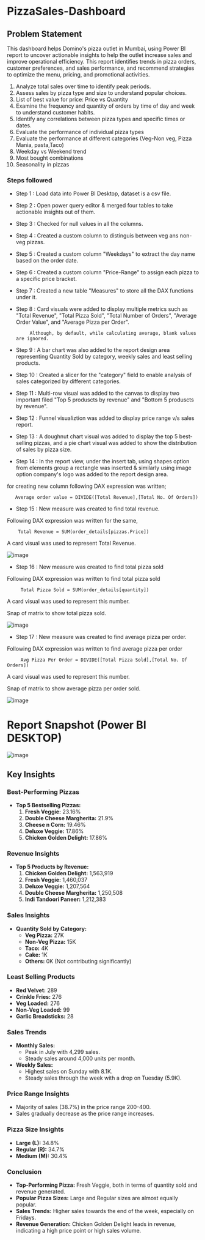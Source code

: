 # PizzaSales-Dashboard

## Problem Statement

This dashboard helps Domino's pizza outlet in Mumbai, using Power BI report to uncover actionable insights to help the outlet increase sales and improve operational efficiency. This report identifies trends in pizza orders, customer preferences, and sales performance, and recommend strategies to optimize the menu, pricing, and promotional activities.

1) Analyze total sales over time to identify peak periods.
2) Assess sales by pizza type and size to understand popular choices.
3) List of best value for price: Price vs Quantity
4) Examine the frequency and quantity of orders by time of day and week to understand customer habits.
5) Identify any correlations between pizza types and specific times or dates.
6) Evaluate the performance of individual pizza types
7) Evaluate the performance at different categories (Veg-Non veg, Pizza Mania, pasta,Taco)
8) Weekday vs Weekend trend
9) Most bought combinations
10) Seasonality in pizzas

### Steps followed 

- Step 1 : Load data into Power BI Desktop, dataset is a csv file.
- Step 2 : Open power query editor & merged four tables to take actionable insights out of them.
- Step 3 : Checked for null values in all the columns.
- Step 4 : Created a custom column to distinguis between veg ans non-veg pizzas.
- Step 5 : Created a custom column "Weekdays" to extract the day name based on the order date.
- Step 6 : Created a custom column "Price-Range" to assign each pizza to a specific price bracket.
- Step 7 : Created a new table "Measures" to store all the DAX functions under it. 
- Step 8 : Card visuals were added to display multiple metrics such as "Total Revenue", "Total Pizza Sold", "Total Number of Orders", "Average Order Value", and "Average Pizza per Order".
           
           Although, by default, while calculating average, blank values are ignored.

- Step 9 : A bar chart was also added to the report design area representing Quantity Sold by category, weekly sales and least selling products.
- Step 10 : Created a slicer for the "category" field to enable analysis of sales categorized by different categories. 
- Step 11 : Multi-row visual was added to the canvas to display two important filed "Top 5 produscts by revenue" and "Bottom 5 produscts by revenue".
- Step 12 : Funnel visualiztion was added to display price range v/s sales report.
- Step 13 :  A doughnut chart visual was added to display the top 5 best-selling pizzas, and a pie chart visual was added to show the distribution of sales by pizza size.
- Step 14 : In the report view, under the insert tab, using shapes option from elements group a rectangle was inserted & similarly using image option company's logo was added to the report design area. 


for creating new column following DAX expression was written;
       
       Average order value = DIVIDE([Total Revenue],[Total No. Of Orders])
        
- Step 15 : New measure was created to find total revenue.

Following DAX expression was written for the same,
        
        Total Revenue = SUM(order_details[pizzas.Price])
    
A card visual was used to represent Total Revenue.

![image](https://github.com/user-attachments/assets/e4ebbfc7-7e91-4663-bb91-891ede1d4e8c)

        
 - Step 16 : New measure was created to find total pizza sold
 
 Following DAX expression was written to find total pizza sold
 
         Total Pizza Sold = SUM(order_details[quantity])
 
 A card visual was used to represent this number.
 
 Snap of matrix to show total pizza sold.
 
 ![image](https://github.com/user-attachments/assets/01909911-3483-4914-ad2b-8b947638607c)

 
 - Step 17 : New measure was created to find average pizza per order.
 
 Following DAX expression was written to find average pizza per order
 
         Avg Pizza Per Order = DIVIDE([Total Pizza Sold],[Total No. Of Orders])
 
 A card visual was used to represent this number.
 
 Snap of matrix to show average pizza per order sold.

 ![image](https://github.com/user-attachments/assets/3f27b46b-c882-4734-97e8-73e160ad1808)
 

 # Report Snapshot (Power BI DESKTOP)

 ![image](https://github.com/user-attachments/assets/712ef5e5-dfe3-4315-9b81-bada188c295f)

## Key Insights

### Best-Performing Pizzas
- **Top 5 Bestselling Pizzas:**
  1. **Fresh Veggie:** 23.16%
  2. **Double Cheese Margherita:** 21.9%
  3. **Cheese n Corn:** 19.46%
  4. **Deluxe Veggie:** 17.86%
  5. **Chicken Golden Delight:** 17.86%

### Revenue Insights
- **Top 5 Products by Revenue:**
  1. **Chicken Golden Delight:** 1,563,919
  2. **Fresh Veggie:** 1,460,037
  3. **Deluxe Veggie:** 1,207,564
  4. **Double Cheese Margherita:** 1,250,508
  5. **Indi Tandoori Paneer:** 1,212,383

### Sales Insights
- **Quantity Sold by Category:**
  - **Veg Pizza:** 27K
  - **Non-Veg Pizza:** 15K
  - **Taco:** 4K
  - **Cake:** 1K
  - **Others:** 0K (Not contributing significantly)

### Least Selling Products
- **Red Velvet:** 289
- **Crinkle Fries:** 276
- **Veg Loaded:** 276
- **Non-Veg Loaded:** 99
- **Garlic Breadsticks:** 28

### Sales Trends
- **Monthly Sales:**
  - Peak in July with 4,299 sales.
  - Steady sales around 4,000 units per month.
- **Weekly Sales:**
  - Highest sales on Sunday with 8.1K.
  - Steady sales through the week with a drop on Tuesday (5.9K).

### Price Range Insights
- Majority of sales (38.7%) in the price range 200-400.
- Sales gradually decrease as the price range increases.

### Pizza Size Insights
- **Large (L):** 34.8%
- **Regular (R):** 34.7%
- **Medium (M):** 30.4%

### Conclusion
- **Top-Performing Pizza:** Fresh Veggie, both in terms of quantity sold and revenue generated.
- **Popular Pizza Sizes:** Large and Regular sizes are almost equally popular.
- **Sales Trends:** Higher sales towards the end of the week, especially on Fridays.
- **Revenue Generation:** Chicken Golden Delight leads in revenue, indicating a high price point or high sales volume.

